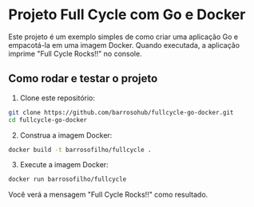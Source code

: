 # Projeto Full Cycle com Go e Docker

Este projeto é um exemplo simples de como criar uma aplicação Go e empacotá-la em uma imagem Docker. Quando executada, a aplicação imprime "Full Cycle Rocks!!" no console.

## Como rodar e testar o projeto

1. Clone este repositório:
```bash
git clone https://github.com/barrosohub/fullcycle-go-docker.git
cd fullcycle-go-docker
```

2. Construa a imagem Docker:
```bash
docker build -t barrosofilho/fullcycle .
```

3. Execute a imagem Docker:
```bash
docker run barrosofilho/fullcycle
```

Você verá a mensagem "Full Cycle Rocks!!" como resultado.